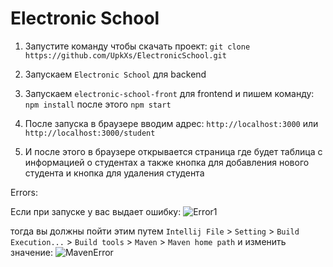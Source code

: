 # Electronic School

1) Запустите команду чтобы скачать проект:
`git clone https://github.com/UpkXs/ElectronicSchool.git`

2) Запускаем `Electronic School` для backend

3) Запускаем `electronic-school-front` для frontend и пишем команду: `npm install` после этого `npm start`

4) После запуска в браузере вводим адрес: `http://localhost:3000` или `http://localhost:3000/student`

5) И после этого в браузере открывается страница где будет таблица с информацией о студентах 
а также кнопка для добавления нового студента и кнопка для удаления студента


Errors:

Если при запуске у вас выдает ошибку:
![Error1](https://user-images.githubusercontent.com/106800118/191904544-2821c6a0-7678-403d-b7fc-387dbce359a4.jpeg)

тогда вы должны пойти этим путем `Intellij File` > `Setting` > `Build Execution...` > `Build tools` > `Maven` > `Maven home path` и изменить значение:
![MavenError](https://user-images.githubusercontent.com/106800118/191904555-1b2272b1-e8df-4ca8-a2d8-9f51acbc4490.png)
